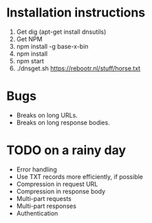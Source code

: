 Installation instructions
=========================

1. Get dig (apt-get install dnsutils)
2. Get NPM
3. npm install -g base-x-bin
4. npm install
5. npm start
6. ./dnsget.sh https://rebootr.nl/stuff/horse.txt

Bugs
====

- Breaks on long URLs.
- Breaks on long response bodies.

TODO on a rainy day
===================

- Error handling
- Use TXT records more efficiently, if possible
- Compression in request URL
- Compression in response body
- Multi-part requests
- Multi-part responses
- Authentication
